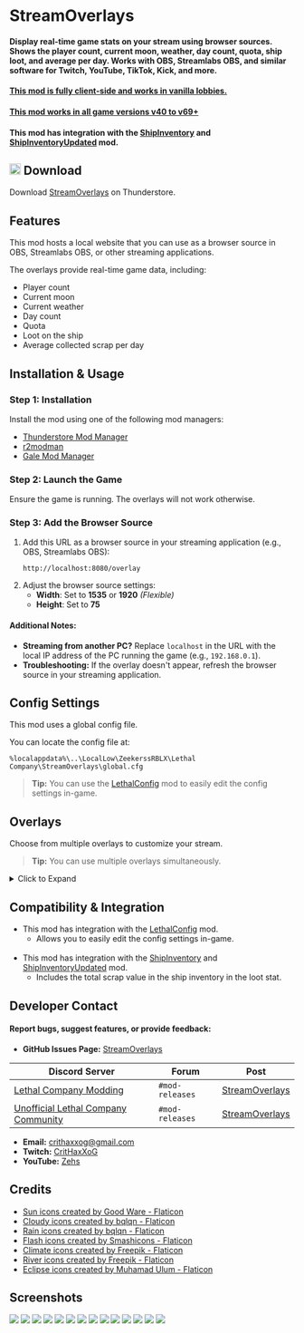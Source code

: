 # StreamOverlays
#### Display real-time game stats on your stream using browser sources. Shows the player count, current moon, weather, day count, quota, ship loot, and average per day. Works with OBS, Streamlabs OBS, and similar software for Twitch, YouTube, TikTok, Kick, and more.

#### <ins>This mod is fully client-side and works in vanilla lobbies.</ins>
#### <ins>This mod works in all game versions v40 to v69+</ins>
#### This mod has integration with the [ShipInventory](https://thunderstore.io/c/lethal-company/p/WarperSan/ShipInventory/) and [ShipInventoryUpdated](https://thunderstore.io/c/lethal-company/p/SoftDiamond/ShipInventoryUpdated/) mod.

## <img src="https://i.imgur.com/TpnrFSH.png" width="20px"> Download

Download [StreamOverlays](https://thunderstore.io/c/lethal-company/p/Zehs/StreamOverlays/) on Thunderstore.

## Features
This mod hosts a local website that you can use as a browser source in OBS, Streamlabs OBS, or other streaming applications.

The overlays provide real-time game data, including:
- Player count
- Current moon
- Current weather
- Day count
- Quota
- Loot on the ship
- Average collected scrap per day

## Installation & Usage
### Step 1: Installation
Install the mod using one of the following mod managers:  
- [Thunderstore Mod Manager](https://www.overwolf.com/app/thunderstore-thunderstore_mod_manager)  
- [r2modman](https://thunderstore.io/c/lethal-company/p/ebkr/r2modman/)  
- [Gale Mod Manager](https://thunderstore.io/c/lethal-company/p/Kesomannen/GaleModManager/)  

### Step 2: Launch the Game
Ensure the game is running. The overlays will not work otherwise.

### Step 3: Add the Browser Source
1. Add this URL as a browser source in your streaming application (e.g., OBS, Streamlabs OBS):  
   ```
   http://localhost:8080/overlay
   ```  
2. Adjust the browser source settings:  
   - **Width**: Set to **1535** or **1920** *(Flexible)*  
   - **Height**: Set to **75**

#### Additional Notes:
- **Streaming from another PC?** Replace `localhost` in the URL with the local IP address of the PC running the game (e.g., `192.168.0.1`).  
- **Troubleshooting:** If the overlay doesn't appear, refresh the browser source in your streaming application. 

## Config Settings
This mod uses a global config file.

You can locate the config file at:
```
%localappdata%\..\LocalLow\ZeekerssRBLX\Lethal Company\StreamOverlays\global.cfg
```

> **Tip:** You can use the [LethalConfig](https://thunderstore.io/c/lethal-company/p/AinaVT/LethalConfig/) mod to easily edit the config settings in-game.

## Overlays
Choose from multiple overlays to customize your stream.  
> **Tip:** You can use multiple overlays simultaneously.  

<details><summary>Click to Expand</summary>

### Default Overlay
- URL: `http://localhost:8080/overlay`  
- Displays: **Crew**, **Moon**, **Day**, **Quota**, **Loot**  
- Settings:  
  - **Width**: 1535 or 1920 *(Flexible)*  
  - **Height**: 75  

### Overlay 2
- URL: `http://localhost:8080/overlay2`  
- Displays: **Crew**, **Moon**, **Day**, **Quota**, **Loot**, **Average per day**  
- Settings:  
  - **Width**: 1800 or 1920 *(Flexible)*  
  - **Height**: 75  

### Individual Overlays
#### Crew  
- URL: `http://localhost:8080/crew`  
- Displays: Player count  
- Settings:  
  - **Width**: 500 *(Flexible)*  
  - **Height**: 75  

#### Moon & Weather
- URL: `http://localhost:8080/moon`  
- Displays: Current moon and weather
- Settings:  
  - **Width**: 500 *(Flexible)*  
  - **Height**: 75  

#### Day  
- URL: `http://localhost:8080/day`  
- Displays: Day count  
- Settings:  
  - **Width**: 500 *(Flexible)*  
  - **Height**: 75  

#### Quota  
- URL: `http://localhost:8080/quota`  
- Displays: Quota  
- Settings:  
  - **Width**: 500 *(Flexible)*  
  - **Height**: 75  

#### Loot  
- URL: `http://localhost:8080/loot`  
- Displays: Loot on the ship  
- Settings:  
  - **Width**: 500 *(Flexible)*  
  - **Height**: 75  

#### Average Per Day  
- URL: `http://localhost:8080/averageperday`  
- Displays: Average scrap collected per day  
- Settings:  
  - **Width**: 500 *(Flexible)*  
  - **Height**: 75  

</details>

## Compatibility & Integration
- This mod has integration with the [LethalConfig](https://thunderstore.io/c/lethal-company/p/AinaVT/LethalConfig/) mod.
  - Allows you to easily edit the config settings in-game.
<br><br>
- This mod has integration with the [ShipInventory](https://thunderstore.io/c/lethal-company/p/WarperSan/ShipInventory/) and [ShipInventoryUpdated](https://thunderstore.io/c/lethal-company/p/SoftDiamond/ShipInventoryUpdated/) mod.
  - Includes the total scrap value in the ship inventory in the loot stat.

## Developer Contact
#### Report bugs, suggest features, or provide feedback:  
- **GitHub Issues Page:** [StreamOverlays](https://github.com/ZehsTeam/Lethal-Company-StreamOverlays/issues)  

| **Discord Server** | **Forum** | **Post** |  
|--------------------|-----------|----------|  
| [Lethal Company Modding](https://discord.gg/XeyYqRdRGC) | `#mod-releases` | [StreamOverlays](https://discord.com/channels/1168655651455639582/1309938877405855856) |  
| [Unofficial Lethal Company Community](https://discord.gg/nYcQFEpXfU) | `#mod-releases` | [StreamOverlays](https://discord.com/channels/1169792572382773318/1309939026744053860) |  

- **Email:** crithaxxog@gmail.com  
- **Twitch:** [CritHaxXoG](https://www.twitch.tv/crithaxxog)  
- **YouTube:** [Zehs](https://www.youtube.com/channel/UCb4VEkc-_im0h8DKXlwmIAA)

## Credits
* <a href="https://www.flaticon.com/free-icons/sun" title="sun icons">Sun icons created by Good Ware - Flaticon</a>
* <a href="https://www.flaticon.com/free-icons/cloudy" title="cloudy icons">Cloudy icons created by bqlqn - Flaticon</a>
* <a href="https://www.flaticon.com/free-icons/rain" title="rain icons">Rain icons created by bqlqn - Flaticon</a>
* <a href="https://www.flaticon.com/free-icons/flash" title="flash icons">Flash icons created by Smashicons - Flaticon</a>
* <a href="https://www.flaticon.com/free-icons/climate" title="climate icons">Climate icons created by Freepik - Flaticon</a>
* <a href="https://www.flaticon.com/free-icons/river" title="river icons">River icons created by Freepik - Flaticon</a>
* <a href="https://www.flaticon.com/free-icons/eclipse" title="eclipse icons">Eclipse icons created by Muhamad Ulum - Flaticon</a>

## Screenshots
<img src="https://i.imgur.com/JCtTmEZ.png">
<img src="https://i.imgur.com/Twfxu0z.png">
<img src="https://i.imgur.com/MugOPwD.png">
<img src="https://i.imgur.com/80GrHQ2.png">
<img src="https://i.imgur.com/wRUpp0P.png">
<img src="https://i.imgur.com/ulibb6U.png">
<img src="https://i.imgur.com/qYbWabP.png">
<img src="https://i.imgur.com/rAjjhMP.png">
<img src="https://i.imgur.com/YgtE1PN.png">
<img src="https://i.imgur.com/vVFPtye.png">
<img src="https://i.imgur.com/8p9mwHr.png">
<img src="https://i.imgur.com/4stZ8hE.png">
<img src="https://i.imgur.com/k4JgrEQ.png">
<img src="https://i.imgur.com/yDfkJKd.png">